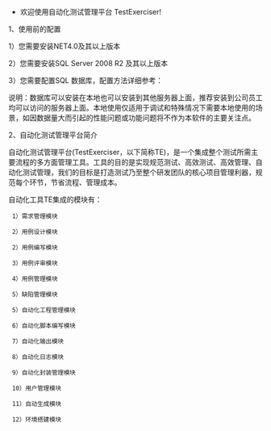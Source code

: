 * 欢迎使用自动化测试管理平台 TestExerciser!

1、使用前的配置 

  1）您需要安装NET4.0及其以上版本
  
  2）您需要安装SQL Server 2008 R2 及其以上版本
  
  3）您需要配置SQL 数据库，配置方法详细参考：
  
  说明：数据库可以安装在本地也可以安装到其他服务器上面，推荐安装到公司员工均可以访问的服务器上面。本地使用仅适用于调试和特殊情况下需要本地使用的场景，如因数据量大而引起的性能问题或功能问题将不作为本软件的主要关注点。
  
2、自动化测试管理平台简介

  自动化测试管理平台(TestExerciser，以下简称TE)，是一个集成整个测试所需主要流程的多方面管理工具。工具的目的是实现规范测试、高效测试、高效管理、自动化测试管理，我们的目标是打造测试乃至整个研发团队的核心项目管理利器，规范每个环节，节省流程、管理成本。
  
  自动化工具TE集成的模块有：
  
     1）需求管理模块
     
     2）用例设计模块
     
     2）用例编写模块
     
     3）用例评审模块
     
     4）用例管理模块
     
     5）缺陷管理模块
     
     5）自动化工程管理模块
     
     6）自动化脚本编写模块
     
     7）自动化输出模块
     
     8）自动化日志模块
     
     9）自动化封装管理模块
     
     10）用户管理模块
     
     11）自动生成模块
     
     12）环境搭建模块
     
  
